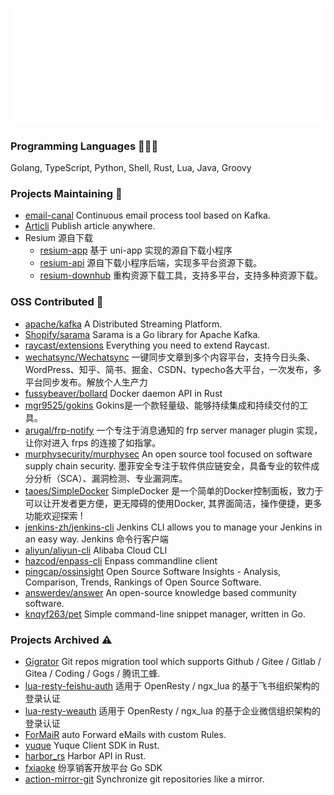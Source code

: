 ![Metrics](/github-metrics.svg)

### Programming Languages 🧑🏻‍💻

Golang, TypeScript, Python, Shell, Rust, Lua, Java, Groovy

### Projects Maintaining 🚧

- [email-canal](https://github.com/k8scat/email-canal) Continuous email process tool based on Kafka.
- [Articli](https://github.com/k8scat/Articli) Publish article anywhere.
- Resium 源自下载
  - [resium-app](https://github.com/k8scat/resium-app) 基于 uni-app 实现的源自下载小程序
  - [resium-api](https://github.com/k8scat/resium-api) 源自下载小程序后端，实现多平台资源下载。
  - [resium-downhub](https://github.com/k8scat/resium-downhub) 重构资源下载工具，支持多平台，支持多种资源下载。

<!-- ### Contributes in progress -->

### OSS Contributed 💪

- [apache/kafka](https://github.com/apache/kafka) A Distributed Streaming Platform.
- [Shopify/sarama](https://github.com/Shopify/sarama) Sarama is a Go library for Apache Kafka.
- [raycast/extensions](https://github.com/raycast/extensions) Everything you need to extend Raycast.
- [wechatsync/Wechatsync](https://github.com/wechatsync/Wechatsync) 一键同步文章到多个内容平台，支持今日头条、WordPress、知乎、简书、掘金、CSDN、typecho各大平台，一次发布，多平台同步发布。解放个人生产力
- [fussybeaver/bollard](https://github.com/fussybeaver/bollard) Docker daemon API in Rust
- [mgr9525/gokins](https://github.com/mgr9525/gokins) Gokins是一个款轻量级、能够持续集成和持续交付的工具。
- [arugal/frp-notify](https://github.com/arugal/frp-notify) 一个专注于消息通知的 frp server manager plugin 实现，让你对进入 frps 的连接了如指掌。
- [murphysecurity/murphysec](https://github.com/murphysecurity/murphysec) An open source tool focused on software supply chain security. 墨菲安全专注于软件供应链安全，具备专业的软件成分分析（SCA）、漏洞检测、专业漏洞库。
- [taoes/SimpleDocker](https://github.com/taoes/SimpleDocker) SimpleDocker 是一个简单的Docker控制面板，致力于可以让开发者更方便，更无障碍的使用Docker, 其界面简洁，操作便捷，更多功能欢迎探索 !
- [jenkins-zh/jenkins-cli](https://github.com/jenkins-zh/jenkins-cli) Jenkins CLI allows you to manage your Jenkins in an easy way. Jenkins 命令行客户端
- [aliyun/aliyun-cli](https://github.com/aliyun/aliyun-cli) Alibaba Cloud CLI
- [hazcod/enpass-cli](https://github.com/hazcod/enpass-cli) Enpass commandline client
- [pingcap/ossinsight](https://github.com/pingcap/ossinsight) Open Source Software Insights - Analysis, Comparison, Trends, Rankings of Open Source Software.
- [answerdev/answer](https://github.com/answerdev/answer) An open-source knowledge based community software.
- [knqyf263/pet](https://github.com/knqyf263/pet) Simple command-line snippet manager, written in Go.

### Projects Archived ⚠️

- [Gigrator](https://github.com/k8scat/gigrator) Git repos migration tool which supports Github / Gitee / Gitlab / Gitea / Coding / Gogs / 腾讯工蜂.
- [lua-resty-feishu-auth](https://github.com/k8scat/lua-resty-feishu-auth) 适用于 OpenResty / ngx_lua 的基于飞书组织架构的登录认证
- [lua-resty-weauth](https://github.com/k8scat/lua-resty-weauth) 适用于 OpenResty / ngx_lua 的基于企业微信组织架构的登录认证
- [ForMaiR](https://github.com/k8scat/ForMaiR) auto Forward eMails with custom Rules.
- [yuque](https://github.com/k8scat/yuque) Yuque Client SDK in Rust.
- [harbor_rs](https://github.com/k8scat/harbor_rs) Harbor API in Rust.
- [fxiaoke](https://github.com/k8scat/fxiaoke) 纷享销客开放平台 Go SDK
- [action-mirror-git](https://github.com/k8scat/action-mirror-git) Synchronize git repositories like a mirror.


